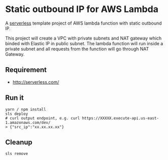 # Static outbound IP for AWS Lambda
A [serverless](http://serverless.com/) template project of AWS lambda function with static outbound IP.

This project will create a VPC with private subnets and NAT gateway which binded with Elastic IP in public subnet.
The lambda function will run inside a private subnet and all requests from the function will go through NAT Gateway.

## Requirement
- <http://serverless.com/>

## Run it 
```
yarn / npm install
sls deploy
# curl output endpoint, e.g. curl https://XXXXX.execute-api.us-east-1.amazonaws.com/dev/
> {"src_ip":"xx.xx.xx.xx"}
```

## Cleanup
```
sls remove
```
